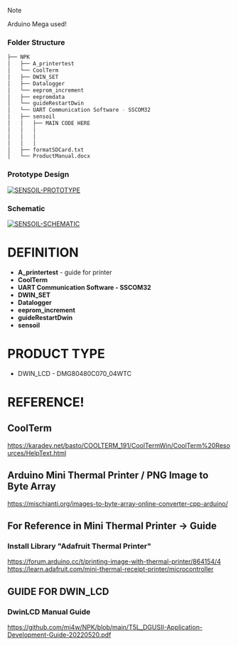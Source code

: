 > [!NOTE]  
> Arduino Mega used!

### Folder Structure
```bash
├── NPK
│   ├── A_printertest 
│   └── CoolTerm
│   ├── DWIN_SET
│   ├── Datalogger
│   └── eeprom_increment
│   ├── eepromdata
│   └── guideRestartDwin
│   └── UART Communication Software - SSCOM32
│   ├── sensoil
│   │   ├── MAIN CODE HERE
│   │   │ 
│   │   │  
│   │   │   
│   ├── formatSDCard.txt
│   └── ProductManual.docx
```
### Prototype Design
<a href="https://ibb.co/TRWSGqY"><img src="https://i.ibb.co/GkHLD3n/SENSOIL-PROTOTYPE.png" alt="SENSOIL-PROTOTYPE" border="0"></a>
### Schematic
<a href="https://ibb.co/zhs5d4V"><img src="https://i.ibb.co/tMBhRJp/SENSOIL-SCHEMATIC.png" alt="SENSOIL-SCHEMATIC" border="0"></a>
# DEFINITION
* <strong>A_printertest</strong> - guide for printer <br/>
* <strong>CoolTerm</strong> <br/>
* <strong>UART Communication Software - SSCOM32</strong> <br/>
* <strong>DWIN_SET</strong> <br/>
* <strong>Datalogger</strong> <br/>
* <strong>eeprom_increment</strong> <br/>
* <strong>guideRestartDwin</strong> <br/>
* <strong>sensoil</strong> <br/>

# PRODUCT TYPE
* DWIN_LCD - DMG80480C070_04WTC
# REFERENCE!
## CoolTerm
https://karadev.net/basto/COOLTERM_191/CoolTermWin/CoolTerm%20Resources/HelpText.html
## Arduino Mini Thermal Printer / PNG Image to Byte Array
https://mischianti.org/images-to-byte-array-online-converter-cpp-arduino/
## For Reference in Mini Thermal Printer -> Guide
### Install Library "Adafruit Thermal Printer"
https://forum.arduino.cc/t/printing-image-with-thermal-printer/864154/4
https://learn.adafruit.com/mini-thermal-receipt-printer/microcontroller
## GUIDE FOR DWIN_LCD
### DwinLCD Manual Guide
https://github.com/mj4w/NPK/blob/main/T5L_DGUSII-Application-Development-Guide-20220520.pdf
